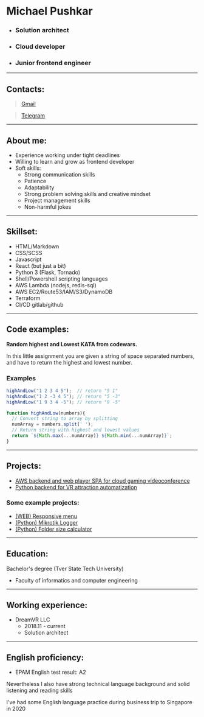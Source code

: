 # Michael Pushkar

* ### Solution architect
* ### Cloud developer
* ### Junior frontend engineer

---
## Contacts:

>[Gmail](mailto:aokimikats@gmail.com)

>[Telegram](https://t.me/girlypineapple)

---
## About me:

* Experience working under tight deadlines
* Willing to learn and grow as frontend developer
* Soft skills:
    * Strong communication skills
    * Patience
    * Adaptability
    * Strong problem solving skills and creative mindset
    * Project management skills
    * Non-harmful jokes

---
## Skillset:

* HTML/Markdown
* CSS/SCSS
* Javascript
* React (but just a bit)
* Python 3 (Flask, Tornado)
* Shell/Powershell scripting languages
* AWS Lambda (nodejs, redis-sql)
* AWS EC2/Route53/IAM/S3/DynamoDB
* Terraform
* CI/CD gitlab/github

---
## Code examples:
**Random highest and Lowest KATA from codewars.**

In this little assignment you are given a string of space separated numbers, and have to return the highest and lowest number.

### Examples
```js
highAndLow("1 2 3 4 5");  // return "5 1"
highAndLow("1 2 -3 4 5"); // return "5 -3"
highAndLow("1 9 3 4 -5"); // return "9 -5"
```

```js
function highAndLow(numbers){
  // Convert string to array by splitting
  numArray = numbers.split(' ');
  // Return string with highest and lowest values
  return `${Math.max(...numArray)} ${Math.min(...numArray)}`;
}
```

---
## Projects:
* [AWS backend and web player SPA for cloud gaming videoconference](https://collectiveweb.live/)
* [Python backend for VR attraction automatization](https://boxblaster.com/)

### Some example projects:
* [(WEB) Responsive menu](https://aokimikats.github.io/md-responsive/)
* [(Python) Mikrotik Logger](https://github.com/aokimikats/py-mikrotik-logger)
* [(Python) Folder size calculator](https://github.com/aokimikats/py-folder-size-calc/blob/main/sizeCalc.py)

---
## Education:
Bachelor's degree (Tver State Tech University)
* Faculty of informatics and computer engineering

---
## Working experience:
* DreamVR LLC
    * 2018.11 - current
    * Solution architect

---
## English proficiency:
* EPAM English test result: A2

Nevertheless I also have strong technical language background and solid listening and reading skills

I've had some English language practice during business trip to Singapore in 2020